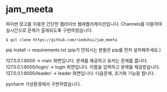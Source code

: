# jam_meeta

파이썬 장고를 이용한 간단한 잼라이브 웹애플리케이션입니다.
Channels를 이용하여 실시간으로 문제가 출제되도록 구현하였습니다.

    $ git clone https://github.com/rimduhui/jam_meeta
pip install -r requirements.txt (pip가 안되시는 분들은 pip를 먼저 설치해주세요.)

127.0.0.1:8000 -> main 화면입니다. 문제를 제공하고 유저는 문제를 풉니다.
127.0.0.1:8000/login/ -> login 화면입니다. 이름을 입력하고 문제를 제공받습니다.
127.0.0.1:8000/leader/ -> leader 화면입니다. 다음문제, 초기화 기능을 합니다.

pycharm 가상환경에서 구현하였습니다.
